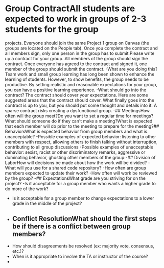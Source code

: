 # Group ContractAll students are expected to work in groups of 2-3 students for the group
projects.  Everyone should join the same Project 1 group on Canvas (the groups
are located on the People tab).  Once you complete the contract and all members
sign, only one person in the group has to submit.Please write up a contract for your group.  All members of the group should
sign the contract.  Once everyone has agreed to the contract and signed it, one
member of the group should submit the contract.
-What are you doing this? Team work and small group learning has long been shown
to enhance the learning of students.  However, to show benefits, the group
needs to be productive. By setting realistic and reasonable expectations for
your group, you can have a positive learning experience.
-What should go into the contract?  The contract should cover your expectations.
Here are some suggested areas that the contract should cover.  What finally
goes into the contract is up to you, but you should put some thought and
details into it.  A sparse contract risks creating a dysfunctional group.
-## MeetingsHow often will the group meet?Do you want to set a regular time for meetings?What should someone do if they can't make a meeting?What is expected that each member will do prior to the meeting to prepare for
the meeting?## BehaviorsWhat is expected behavior from group members and what is unacceptable?
-Possible examples of expected behavior: listening to other members with
respect, allowing others to finish talking without interruption, contributing
to all group discussions
-Possible examples of unacceptable behavior: sexist, racist or other
discriminatory remarks, aggressive or dominating behavior, ghosting other
members of the group
-## Division of LaborHow will decisions be made about how the work will be divided?
-What will you use for a shared code repository?
-How often are group members expected to update their work?
-How often will work be reviewed by the group?
-## ExpectationsWhat grade are you striving for on the project?
-Is it acceptable for a group member who wants a higher grade to do more of the
work?
- Is it acceptable for a group member to change expectations to a lower grade in
the middle of the project?
- ## Conflict ResolutionWhat should the first steps be if there is a conflict between group members?
- How should disagreements be resolved (ex: majority vote, consensus, etc.)?
- When is it appropriate to involve the TA or instructor of the course?
- 